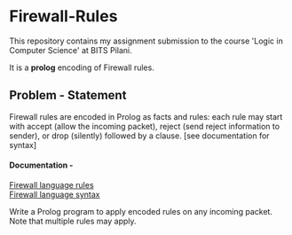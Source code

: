 # Firewall-Rules

This repository contains my assignment submission to the course 'Logic in Computer Science' at BITS Pilani.

It is a **prolog** encoding of Firewall rules.

## Problem - Statement 

 Firewall rules are encoded in Prolog as facts and rules: each rule may start with accept (allow the incoming packet),         reject (send reject information to sender), or drop (silently) followed by a clause. [see documentation for syntax]

#### Documentation - 
[Firewall language rules](Firewall_rule_language.md) <br>
[Firewall language syntax](Firewall_rules_synatx.md)

Write a Prolog program to apply encoded rules on any incoming packet. Note that multiple rules may apply.
